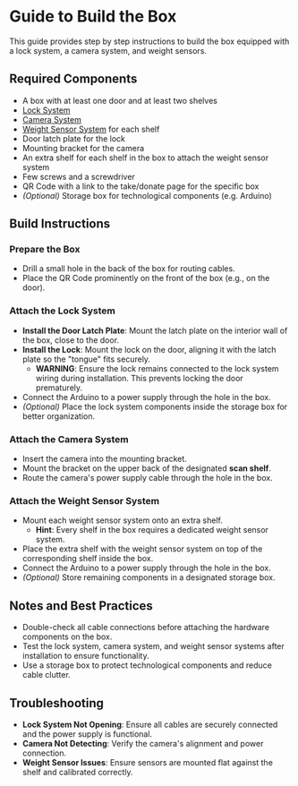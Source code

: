 # Guide to Build the Box

This guide provides step by step instructions to build the box equipped with a lock system, a camera system, and weight sensors.

## Required Components

- A box with at least one door and at least two shelves
- [Lock System](https://github.com/CathSara/SDIL-Project/tree/main/arduino/lock_system)
- [Camera System](https://github.com/CathSara/SDIL-Project/tree/main/arduino/camera)
- [Weight Sensor System](https://github.com/CathSara/SDIL-Project/tree/main/arduino/weight_sensor) for each shelf
- Door latch plate for the lock
- Mounting bracket for the camera
- An extra shelf for each shelf in the box to attach the weight sensor system
- Few screws and a screwdriver
- QR Code with a link to the take/donate page for the specific box
- *(Optional)* Storage box for technological components (e.g. Arduino)

## Build Instructions

### Prepare the Box

- Drill a small hole in the back of the box for routing cables.
- Place the QR Code prominently on the front of the box (e.g., on the door).

### Attach the Lock System

- **Install the Door Latch Plate**: Mount the latch plate on the interior wall of the box, close to the door.
- **Install the Lock**: Mount the lock on the door, aligning it with the latch plate so the "tongue" fits securely.
   - **WARNING**: Ensure the lock remains connected to the lock system wiring during installation. This prevents locking the door prematurely.
- Connect the Arduino to a power supply through the hole in the box.
- *(Optional)* Place the lock system components inside the storage box for better organization.

### Attach the Camera System

- Insert the camera into the mounting bracket.
- Mount the bracket on the upper back of the designated **scan shelf**.
- Route the camera's power supply cable through the hole in the box.

### Attach the Weight Sensor System

- Mount each weight sensor system onto an extra shelf.
   - **Hint**: Every shelf in the box requires a dedicated weight sensor system.
- Place the extra shelf with the weight sensor system on top of the corresponding shelf inside the box.
- Connect the Arduino to a power supply through the hole in the box.
- *(Optional)* Store remaining components in a designated storage box.

## Notes and Best Practices

- Double-check all cable connections before attaching the hardware components on the box.
- Test the lock system, camera system, and weight sensor systems after installation to ensure functionality.
- Use a storage box to protect technological components and reduce cable clutter.

## Troubleshooting

- **Lock System Not Opening**: Ensure all cables are securely connected and the power supply is functional.
- **Camera Not Detecting**: Verify the camera's alignment and power connection.
- **Weight Sensor Issues**: Ensure sensors are mounted flat against the shelf and calibrated correctly.
